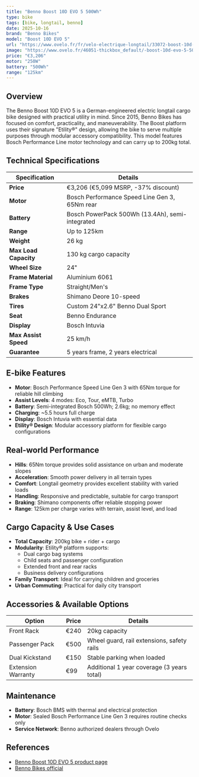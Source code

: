 ```yaml
---
title: "Benno Boost 10D EVO 5 500Wh"
type: bike
tags: [bike, longtail, benno]
date: 2025-10-16
brand: "Benno Bikes"
model: "Boost 10D EVO 5"
url: "https://www.ovelo.fr/fr/velo-electrique-longtail/33072-boost-10d-evo-5-500wh.html"
image: "https://www.ovelo.fr/46051-thickbox_default/-boost-10d-evo-5-500wh.jpg"
price: "€3,206"
motor: "250W"
battery: "500Wh"
range: "125km"
---
```


## Overview

The Benno Boost 10D EVO 5 is a German-engineered electric longtail cargo bike designed with practical utility in mind. Since 2015, Benno Bikes has focused on comfort, practicality, and maneuverability. The Boost platform uses their signature "Etility®" design, allowing the bike to serve multiple purposes through modular accessory compatibility. This model features Bosch Performance Line motor technology and can carry up to 200kg total.

## Technical Specifications

| Specification         | Details                                         |
| --------------------- | ----------------------------------------------- |
| **Price**             | €3,206 (€5,099 MSRP, -37% discount)             |
| **Motor**             | Bosch Performance Speed Line Gen 3, 65Nm rear   |
| **Battery**           | Bosch PowerPack 500Wh (13.4Ah), semi-integrated |
| **Range**             | Up to 125km                                     |
| **Weight**            | 26 kg                                           |
| **Max Load Capacity** | 130 kg cargo capacity                           |
| **Wheel Size**        | 24"                                             |
| **Frame Material**    | Aluminium 6061                                  |
| **Frame Type**        | Straight/Men's                                  |
| **Brakes**            | Shimano Deore 10-speed                          |
| **Tires**             | Custom 24"x2.6" Benno Dual Sport                |
| **Seat**              | Benno Endurance                                 |
| **Display**           | Bosch Intuvia                                   |
| **Max Assist Speed**  | 25 km/h                                         |
| **Guarantee**         | 5 years frame, 2 years electrical               |

## E-bike Features

- **Motor**: Bosch Performance Speed Line Gen 3 with 65Nm torque for reliable hill climbing
- **Assist Levels**: 4 modes: Eco, Tour, eMTB, Turbo
- **Battery**: Semi-integrated Bosch 500Wh; 2.6kg; no memory effect
- **Charging**: ~5.5 hours full charge
- **Display**: Bosch Intuvia with essential data
- **Etility® Design**: Modular accessory platform for flexible cargo configurations

## Real-world Performance

- **Hills**: 65Nm torque provides solid assistance on urban and moderate slopes
- **Acceleration**: Smooth power delivery in all terrain types
- **Comfort**: Longtail geometry provides excellent stability with varied loads
- **Handling**: Responsive and predictable, suitable for cargo transport
- **Braking**: Shimano components offer reliable stopping power
- **Range**: 125km per charge varies with terrain, assist level, and load

## Cargo Capacity & Use Cases

- **Total Capacity**: 200kg bike + rider + cargo
- **Modularity**: Etility® platform supports:
  - Dual cargo bag systems
  - Child seats and passenger configuration
  - Extended front and rear racks
  - Business delivery configurations
- **Family Transport**: Ideal for carrying children and groceries
- **Urban Commuting**: Practical for daily city transport

## Accessories & Available Options

| Option             | Price | Details                                    |
| ------------------ | ----- | ------------------------------------------ |
| Front Rack         | €240  | 20kg capacity                              |
| Passenger Pack     | €500  | Wheel guard, rail extensions, safety rails |
| Dual Kickstand     | €150  | Stable parking when loaded                 |
| Extension Warranty | €99   | Additional 1 year coverage (3 years total) |

## Maintenance

- **Battery**: Bosch BMS with thermal and electrical protection
- **Motor**: Sealed Bosch Performance Line Gen 3 requires routine checks only
- **Service Network**: Benno authorized dealers through Ovelo

## References

- [Benno Boost 10D EVO 5 product page](https://www.ovelo.fr/fr/velo-electrique-longtail/33072-boost-10d-evo-5-500wh.html)
- [Benno Bikes official](https://www.ovelo.fr/fr/)
